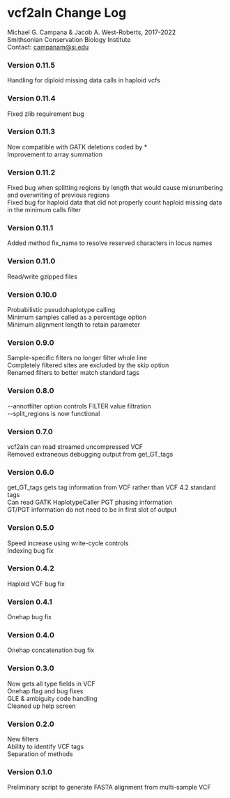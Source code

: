 # vcf2aln Change Log  
Michael G. Campana & Jacob A. West-Roberts, 2017-2022  
Smithsonian Conservation Biology Institute  
Contact: campanam@si.edu  

### Version 0.11.5  
Handling for diploid missing data calls in haploid vcfs  

### Version 0.11.4  
Fixed zlib requirement bug  

### Version 0.11.3  
Now compatible with GATK deletions coded by *  
Improvement to array summation  

### Version 0.11.2  
Fixed bug when splitting regions by length that would cause misnumbering and overwriting of previous regions  
Fixed bug for haploid data that did not properly count haploid missing data in the minimum calls filter  

### Version 0.11.1  
Added method fix_name to resolve reserved characters in locus names  

### Version 0.11.0  
Read/write gzipped files  

### Version 0.10.0  
Probabilistic pseudohaplotype calling  
Minimum samples called as a percentage option  
Minimum alignment length to retain parameter  

### Version 0.9.0  
Sample-specific filters no longer filter whole line  
Completely filtered sites are excluded by the skip option  
Renamed filters to better match standard tags  

### Version 0.8.0  
--annotfilter option controls FILTER value filtration  
--split_regions is now functional  

### Version 0.7.0  
vcf2aln can read streamed uncompressed VCF  
Removed extraneous debugging output from get_GT_tags  

### Version 0.6.0  
get_GT_tags gets tag information from VCF rather than VCF 4.2 standard tags  
Can read GATK HaplotypeCaller PGT phasing information  
GT/PGT information do not need to be in first slot of output   

### Version 0.5.0  
Speed increase using write-cycle controls  
Indexing bug fix  

### Version 0.4.2  
Haploid VCF bug fix  

### Version 0.4.1  
Onehap bug fix  

### Version 0.4.0  
Onehap concatenation bug fix  

### Version 0.3.0  
Now gets all type fields in VCF  
Onehap flag and bug fixes  
GLE & ambiguity code handling  
Cleaned up help screen  

### Version 0.2.0  
New filters  
Ability to identify VCF tags  
Separation of methods  

### Version 0.1.0  
Preliminary script to generate FASTA alignment from multi-sample VCF  

